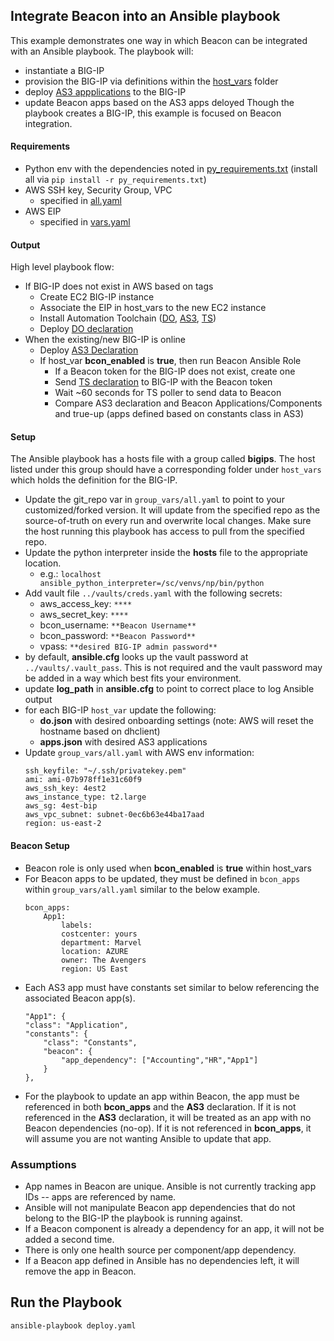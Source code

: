 ## Integrate Beacon into an Ansible playbook

This example demonstrates one way in which Beacon can be integrated with an Ansible playbook.  The playbook will:
- instantiate a BIG-IP
- provision the BIG-IP via definitions within the [host_vars](host_vars) folder
- deploy [AS3 appplications](host_vars/localhost/apps.json) to the BIG-IP
- update Beacon apps based on the AS3 apps deloyed
Though the playbook creates a BIG-IP, this example is focused on Beacon integration.

#### Requirements

- Python env with the dependencies noted in [py_requirements.txt](py_requirements.txt) (install all via `pip install -r py_requirements.txt`)
- AWS SSH key, Security Group, VPC
  - specified in [all.yaml](group_vars/all.yaml)
- AWS EIP
  - specified in [vars.yaml](host_vars/localhost/vars.yaml)

#### Output

High level playbook flow:

- If BIG-IP does not exist in AWS based on tags
  - Create EC2 BIG-IP instance
  - Associate the EIP in host_vars to the new EC2 instance
  - Install Automation Toolchain ([DO](https://github.com/F5Networks/f5-declarative-onboarding), [AS3](https://github.com/F5Networks/f5-appsvcs-extension), [TS](https://github.com/F5Networks/f5-telemetry-streaming))
  - Deploy [DO declaration](host_vars/localhost/do.json)
- When the existing/new BIG-IP is online
  - Deploy [AS3 Declaration](host_vars/localhost/apps.json)
  - If host_var **bcon_enabled** is **true**, then run Beacon Ansible Role
    - If a Beacon token for the BIG-IP does not exist, create one
    - Send [TS declaration](host_vars/localhost/ts.json) to BIG-IP with the Beacon token
    - Wait ~60 seconds for TS poller to send data to Beacon
    - Compare AS3 declaration and Beacon Applications/Components and true-up (apps defined based on constants class in AS3)

#### Setup

The Ansible playbook has a hosts file with a group called **bigips**.  The host listed under this group should have a corresponding folder under `host_vars` which holds the definition for the BIG-IP.

- Update the git_repo var in `group_vars/all.yaml` to point to your customized/forked version.  It will update from the specified repo as the source-of-truth on every run and overwrite local changes.  Make sure the host running this playbook has access to pull from the specified repo.
- Update the python interpreter inside the **hosts** file to the appropriate location.
  - e.g.: `localhost ansible_python_interpreter=/sc/venvs/np/bin/python`
- Add vault file `../vaults/creds.yaml` with the following secrets:
  - aws_access_key: `****`
  - aws_secret_key: `****`
  - bcon_username: `**Beacon Username**`
  - bcon_password: `**Beacon Password**`
  - vpass: `**desired BIG-IP admin password**`
- by default, **ansible.cfg** looks up the vault password at `../vaults/.vault_pass`.  This is not required and the vault password may be added in a way which best fits your environment.
- update **log_path** in **ansible.cfg** to point to correct place to log Ansible output
- for each BIG-IP `host_var` update the following:
  - **do.json** with desired onboarding settings (note: AWS will reset the hostname based on dhclient)
  - **apps.json** with desired AS3 applications
- Update `group_vars/all.yaml` with AWS env information:
  ```
  ssh_keyfile: "~/.ssh/privatekey.pem"
  ami: ami-07b978ff1e31c60f9
  aws_ssh_key: 4est2
  aws_instance_type: t2.large
  aws_sg: 4est-bip
  aws_vpc_subnet: subnet-0ec6b63e44ba17aad
  region: us-east-2
  ```

#### Beacon Setup

- Beacon role is only used when **bcon_enabled** is **true** within host_vars
- For Beacon apps to be updated, they must be defined in `bcon_apps` within `group_vars/all.yaml` similar to the below example.
  ```
  bcon_apps:
      App1:
          labels:
          costcenter: yours
          department: Marvel
          location: AZURE
          owner: The Avengers
          region: US East
  ```
- Each AS3 app must have constants set similar to below referencing the associated Beacon app(s).
  ```
  "App1": {
  "class": "Application",
  "constants": {
      "class": "Constants",
      "beacon": {
          "app_dependency": ["Accounting","HR","App1"]
      }
  },
  ```
- For the playbook to update an app within Beacon, the app must be referenced in both **bcon_apps** and the **AS3** declaration.  If it is not referenced in the **AS3** declaration, it will be treated as an app with no Beacon dependencies (no-op).  If it is not referenced in **bcon_apps**, it will assume you are not wanting Ansible to update that app.

### Assumptions

- App names in Beacon are unique.  Ansible is not currently tracking app IDs -- apps are referenced by name.
- Ansible will not manipulate Beacon app dependencies that do not belong to the BIG-IP the playbook is running against.
- If a Beacon component is already a dependency for an app, it will not be added a second time.
- There is only one health source per component/app dependency.
- If a Beacon app defined in Ansible has no dependencies left, it will remove the app in Beacon.

## Run the Playbook

```shell
ansible-playbook deploy.yaml
```
